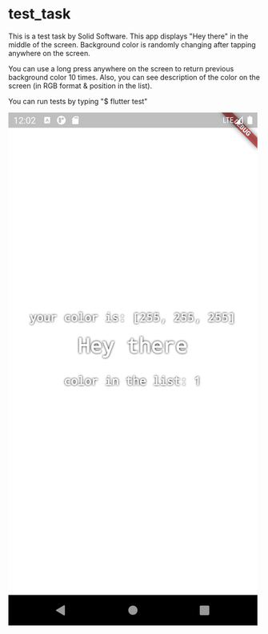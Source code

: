 # test_task
This is a test task by Solid Software.
This app displays "Hey there" in the middle of the screen.
Background color is randomly changing after tapping anywhere on the screen.

You can use a long press anywhere on the screen to return previous background color 10 times.
Also, you can see description of the color on the screen (in RGB format & position in the list).

You can run tests by typing "<project directory>$ flutter test"

![alt text](https://github.com/levYKpi/FlutterTestTask/blob/main/flutter_01.png)
